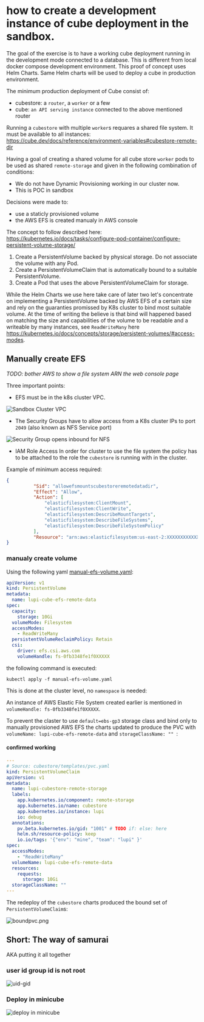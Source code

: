 # how to create a development instance of cube deployment in the sandbox.

The goal of the exercise is to have a working cube deployment running in the development mode connected to a database. This is different from local docker compose development environment. This proof of concept uses Helm Charts. Same Helm charts will be used to deploy a cube in production environment.

The minimum production deployment of Cube consist of:
- cubestore: a `router`, a `worker` or a few
- cube: `an API serving instance` connected to the above mentioned router

Running a `cubestore` with multiple `worker`s requares a shared file system. It must be available to all instances: https://cube.dev/docs/reference/environment-variables#cubestore-remote-dir 

Having a goal of creating a shared volume for all cube store `worker` pods to be used as shared `remote-storage` and given in the following combination of conditions:
  - We do not have Dynamic Provisioning working in our cluster now.
  - This is POC in sandbox

Decisions were made to:
  - use a staticly provisioned volume
  - the AWS EFS is created manualy in AWS console 


The concept to follow described here: https://kubernetes.io/docs/tasks/configure-pod-container/configure-persistent-volume-storage/
  1. Create a PersistentVolume backed by physical storage. Do not associate the volume with any Pod.
  2. Create a PersistentVolumeClaim that is automatically bound to a suitable PersistentVolume.
  3. Create a Pod that uses the above PersistentVolumeClaim for storage.

While the Helm Charts we use here take care of later two let's concentrate on implementing a PersistentVolume backed by AWS EFS of a certain size and rely on the guaranties promissed by K8s cluster to bind most suitable volume. At the time of writing the believe is that bind will happened based on matching the size and capabilities of the volume to be readable and a writeable by many instances, see `ReadWriteMany` here https://kubernetes.io/docs/concepts/storage/persistent-volumes/#access-modes.


## Manually create EFS

_TODO: bother AWS to show a file system ARN  the web console page_

Three important points:

  * EFS must be in the k8s cluster VPC.

  ![Sandbox Cluster VPC](./efs-vpc.png)


  * The Security Groups have to allow access from a K8s cluster IPs to port `2049` 
  (also known as NFS Service port)

  ![Security Group opens inbound for NFS](./sg-inbound.png)



  * IAM Role Access
  In order for cluster to use the file system the policy has to be attached to the role the `cubestore` is running with in the cluster.
  
  Example of minimum access required:
  ```json
{
            "Sid": "allowefsmountscubestoreremotedatadir",
            "Effect": "Allow",
            "Action": [
                "elasticfilesystem:ClientMount",
                "elasticfilesystem:ClientWrite",
                "elasticfilesystem:DescribeMountTargets",
                "elasticfilesystem:DescribeFileSystems",
                "elasticfilesystem:DescribeFileSystemPolicy"
            ],
            "Resource": "arn:aws:elasticfilesystem:us-east-2:XXXXXXXXXXXX:file-system/fs-0xxxxxxxxxxxxxx"
}
  ```

### manualy create volume

Using the following yaml [manual-efs-volume.yaml](./manual-efs-volume.yaml): 

```yaml
apiVersion: v1
kind: PersistentVolume
metadata:
  name: lupi-cube-efs-remote-data
spec:
  capacity:
    storage: 10Gi
  volumeMode: Filesystem
  accessModes:
    - ReadWriteMany
  persistentVolumeReclaimPolicy: Retain
  csi:
    driver: efs.csi.aws.com
    volumeHandle: fs-0fb3348fe1f0XXXXX

```

the following command is executed:

`kubectl apply -f manual-efs-volume.yaml`

This is done at the cluster level, no `namespace` is needed:

An instance of AWS Elastic File System created earlier is mentioned 
in `volumeHandle: fs-0fb3348fe1f0XXXXX`.


To prevent the claster to use `default=ebs-gp3` storage class and bind only to manually provisioned AWS EFS the charts updated to produce the PVC with `volumeName: lupi-cube-efs-remote-data`
and  `storageClassName: "" `:

#### confirmed working

```yaml
---
# Source: cubestore/templates/pvc.yaml
kind: PersistentVolumeClaim
apiVersion: v1
metadata:
  name: lupi-cubestore-remote-storage
  labels:
    app.kubernetes.io/component: remote-storage
    app.kubernetes.io/name: cubestore
    app.kubernetes.io/instance: lupi
    io: debug
  annotations:
    pv.beta.kubernetes.io/gid: "1001" # TODO if: else: here
    helm.sh/resource-policy: keep
    io.io/tags: '{"env": "mine", "team": "lupi" }'
spec:
  accessModes:
    - "ReadWriteMany"
  volumeName: lupi-cube-efs-remote-data
  resources:
    requests:
      storage: 10Gi
  storageClassName: ""
---
```

The redeploy of the `cubestore` charts produced the bound set of `PersistentVolumeClaim`s:


![boundpvc.png](./boundpvc.png)


## Short: The way of samurai 

AKA putting it all together

### user id group id is not root

![uid-gid](./uid-gid-confirmed.png)


### Deploy in minicube

![deploy in minicube](./take-off.png)

